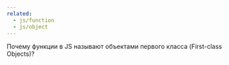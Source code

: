 ```yaml
---
related:
  - js/function
  - js/object
---
```


Почему функции в JS называют объектами первого класса (First-class Objects)?
